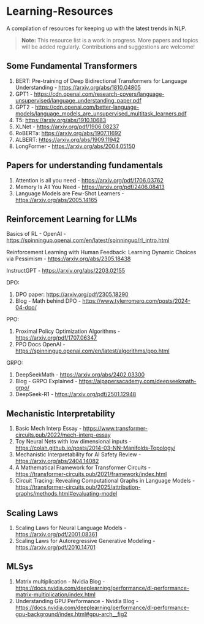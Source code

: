 # Learning-Resources

A compilation of resources for keeping up with the latest trends in NLP.

> **Note:** This resource list is a work in progress. More papers and topics will be added regularly. Contributions and suggestions are welcome!

## Some Fundamental Transformers

1. BERT: Pre-training of Deep Bidirectional Transformers for Language Understanding - https://arxiv.org/abs/1810.04805
2. GPT1 - https://cdn.openai.com/research-covers/language-unsupervised/language_understanding_paper.pdf
3. GPT2 - https://cdn.openai.com/better-language-models/language_models_are_unsupervised_multitask_learners.pdf
4. T5: https://arxiv.org/abs/1910.10683
5. XLNet - https://arxiv.org/pdf/1906.08237
6. RoBERTa: https://arxiv.org/abs/1907.11692
7. ALBERT: https://arxiv.org/abs/1909.11942
8. LongFormer - https://arxiv.org/abs/2004.05150

## Papers for understanding fundamentals

1. Attention is all you need - https://arxiv.org/pdf/1706.03762
2. Memory Is All You Need - https://arxiv.org/pdf/2406.08413
3. Language Models are Few-Shot Learners - https://arxiv.org/abs/2005.14165

## Reinforcement Learning for LLMs

Basics of RL - OpenAI - https://spinningup.openai.com/en/latest/spinningup/rl_intro.html

Reinforcement Learning with Human Feedback: Learning Dynamic Choices via Pessimism - https://arxiv.org/abs/2305.18438

InstructGPT - https://arxiv.org/abs/2203.02155

DPO:

1. DPO paper: https://arxiv.org/pdf/2305.18290
2. Blog - Math behind DPO - https://www.tylerromero.com/posts/2024-04-dpo/

PPO:

1. Proximal Policy Optimization Algorithms - https://arxiv.org/pdf/1707.06347
2. PPO Docs OpenAI - https://spinningup.openai.com/en/latest/algorithms/ppo.html

GRPO: 

1. DeepSeekMath - https://arxiv.org/abs/2402.03300
2. Blog - GRPO Explained - https://aipapersacademy.com/deepseekmath-grpo/
3. DeepSeek-R1 - https://arxiv.org/pdf/2501.12948

## Mechanistic Interpretability

1. Basic Mech Interp Essay - https://www.transformer-circuits.pub/2022/mech-interp-essay
2. Toy Neural Nets with low dimensional inputs - https://colah.github.io/posts/2014-03-NN-Manifolds-Topology/
3. Mechanistic Interpretability for AI Safety Review - https://arxiv.org/abs/2404.14082
4. A Mathematical Framework for Transformer Circuits - https://transformer-circuits.pub/2021/framework/index.html
5. Circuit Tracing: Revealing Computational Graphs in Language Models - https://transformer-circuits.pub/2025/attribution-graphs/methods.html#evaluating-model

## Scaling Laws

1. Scaling Laws for Neural Language Models - https://arxiv.org/pdf/2001.08361
2. Scaling Laws for Autoregressive Generative Modeling - https://arxiv.org/pdf/2010.14701

## MLSys

1. Matrix multiplication - Nvidia Blog - https://docs.nvidia.com/deeplearning/performance/dl-performance-matrix-multiplication/index.html
2. Understanding GPU Performance - Nvidia Blog - https://docs.nvidia.com/deeplearning/performance/dl-performance-gpu-background/index.html#gpu-arch__fig2
